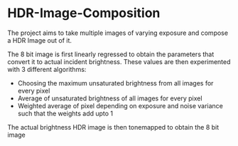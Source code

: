 # HDR-Image-Composition

The project aims to take multiple images of varying exposure and compose a HDR Image out of it.

The 8 bit image is first linearly regressed to obtain the parameters that convert it to actual incident brightness.
These values are then experimented with 3 different algorithms:
 * Choosing the maximum unsaturated brightness from all images for every pixel
 * Average of unsaturated brightness of all images for every pixel
 * Weighted average of pixel depending on exposure and noise variance such that the weights add upto 1

The actual brightness HDR image is then tonemapped to obtain the 8 bit image
